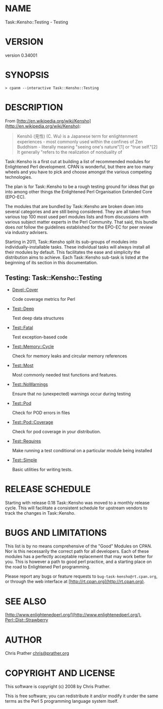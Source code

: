 # NAME

Task::Kensho::Testing - Testing

# VERSION

version 0.34001

# SYNOPSIS

    > cpanm --interactive Task::Kensho::Testing

# DESCRIPTION

From [http://en.wikipedia.org/wiki/Kensho](http://en.wikipedia.org/wiki/Kensho):

> Kenshō (見性) (C. Wu) is a Japanese term for enlightenment
> experiences - most commonly used within the confines of Zen
> Buddhism - literally meaning "seeing one's nature"\[1\] or "true
> self."\[2\] It generally "refers to the realization of nonduality of

Task::Kensho is a first cut at building a list of recommended modules
for Enlightened Perl development. CPAN is wonderful, but there are too
many wheels and you have to pick and choose amongst the various
competing technologies.

The plan is for Task::Kensho to be a rough testing ground for ideas that
go into among other things the Enlightened Perl Organisation Extended
Core (EPO-EC).

The modules that are bundled by Task::Kensho are broken down into
several categories and are still being considered. They are all taken
from various top 100 most used perl modules lists and from discussions
with various subject matter experts in the Perl Community. That said,
this bundle does _not_ follow the guidelines established for the EPO-EC
for peer review via industry advisers.

Starting in 2011, Task::Kensho split its sub-groups of modules into
individually-installable tasks. These individual tasks will always install all
their modules by default. This facilitates the ease and simplicity the
distribution aims to achieve. Each Task::Kensho sub-task is listed at the
beginning of its section in this documentation.

## Testing: Task::Kensho::Testing

- [Devel::Cover](https://metacpan.org/pod/Devel::Cover)

    Code coverage metrics for Perl

- [Test::Deep](https://metacpan.org/pod/Test::Deep)

    Test deep data structures

- [Test::Fatal](https://metacpan.org/pod/Test::Fatal)

    Test exception-based code

- [Test::Memory::Cycle](https://metacpan.org/pod/Test::Memory::Cycle)

    Check for memory leaks and circular memory references

- [Test::Most](https://metacpan.org/pod/Test::Most)

    Most commonly needed test functions and features.

- [Test::NoWarnings](https://metacpan.org/pod/Test::NoWarnings)

    Ensure that no (unexpected) warnings occur during testing

- [Test::Pod](https://metacpan.org/pod/Test::Pod)

    Check for POD errors in files

- [Test::Pod::Coverage](https://metacpan.org/pod/Test::Pod::Coverage)

    Check for pod coverage in your distribution.

- [Test::Requires](https://metacpan.org/pod/Test::Requires)

    Make running a test conditional on a particular module being installed

- [Test::Simple](https://metacpan.org/pod/Test::Simple)

    Basic utilities for writing tests.

# RELEASE SCHEDULE

Starting with release 0.18 Task::Kensho was moved to a monthly release
cycle. This will facilitate a consistent schedule for upstream vendors
to track the changes in Task::Kensho.

# BUGS AND LIMITATIONS

This list is by no means comprehensive of the "Good" Modules on CPAN.
Nor is this necessarily the correct path for all developers. Each of
these modules has a perfectly acceptable replacement that may work
better for you. This is however a path to good perl practice, and a
starting place on the road to Enlightened Perl programming.

Please report any bugs or feature requests to
`bug-task-kensho@rt.cpan.org`, or through the web interface at
[http://rt.cpan.org](http://rt.cpan.org).

# SEE ALSO

[http://www.enlightenedperl.org/](http://www.enlightenedperl.org/),
[Perl::Dist::Strawberry](https://metacpan.org/pod/Perl::Dist::Strawberry)

# AUTHOR

Chris Prather <chris@prather.org>

# COPYRIGHT AND LICENSE

This software is copyright (c) 2008 by Chris Prather.

This is free software; you can redistribute it and/or modify it under
the same terms as the Perl 5 programming language system itself.

